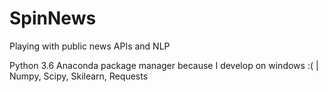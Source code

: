 # SpinNews
Playing with public news APIs and NLP

Python 3.6
Anaconda package manager because I develop on windows :( | Numpy, Scipy, Skilearn, Requests
  
